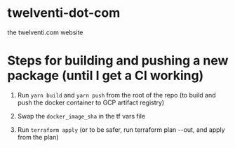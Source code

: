 # twelventi-dot-com
the twelventi.com website


# Steps for building and pushing a new package (until I get a CI working)

1. Run `yarn build` and `yarn push` from the root of the repo (to build and push the docker container to GCP artifact registry)

2. Swap the `docker_image_sha` in the tf vars file

3. Run `terraform apply` (or to be safer, run terraform plan --out, and apply from the plan)
